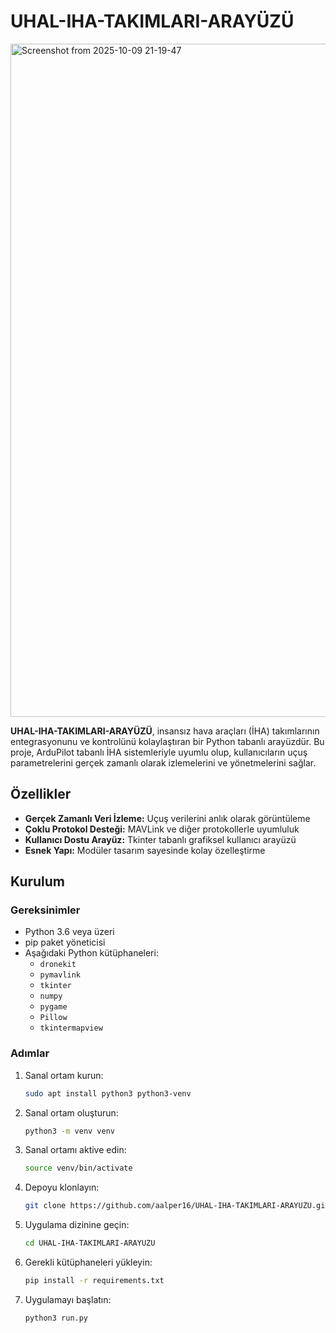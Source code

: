 # UHAL-IHA-TAKIMLARI-ARAYÜZÜ

<img width="1925" height="1077" alt="Screenshot from 2025-10-09 21-19-47" src="https://github.com/user-attachments/assets/c190b007-b5ad-489e-927f-6396d1077b82" />

**UHAL-IHA-TAKIMLARI-ARAYÜZÜ**, insansız hava araçları (İHA) takımlarının entegrasyonunu ve kontrolünü kolaylaştıran bir Python tabanlı arayüzdür. Bu proje, ArduPilot tabanlı İHA sistemleriyle uyumlu olup, kullanıcıların uçuş parametrelerini gerçek zamanlı olarak izlemelerini ve yönetmelerini sağlar.

## Özellikler

- **Gerçek Zamanlı Veri İzleme:** Uçuş verilerini anlık olarak görüntüleme
- **Çoklu Protokol Desteği:** MAVLink ve diğer protokollerle uyumluluk
- **Kullanıcı Dostu Arayüz:** Tkinter tabanlı grafiksel kullanıcı arayüzü
- **Esnek Yapı:** Modüler tasarım sayesinde kolay özelleştirme

## Kurulum

### Gereksinimler

- Python 3.6 veya üzeri
- pip paket yöneticisi
- Aşağıdaki Python kütüphaneleri:
  - `dronekit`
  - `pymavlink`
  - `tkinter`
  - `numpy`
  - `pygame`
  - `Pillow`
  - `tkintermapview`

### Adımlar

1. Sanal ortam kurun:
     ```bash
   sudo apt install python3 python3-venv

2. Sanal ortam oluşturun:
     ```bash
   python3 -m venv venv

3. Sanal ortamı aktive edin:
   ```bash
   source venv/bin/activate

4. Depoyu klonlayın:
   ```bash
   git clone https://github.com/aalper16/UHAL-IHA-TAKIMLARI-ARAYUZU.git
   
5. Uygulama dizinine geçin:
   ```bash
   cd UHAL-IHA-TAKIMLARI-ARAYUZU

6. Gerekli kütüphaneleri yükleyin:
      ```bash
   pip install -r requirements.txt
      
7. Uygulamayı başlatın:
   ```bash
   python3 run.py
